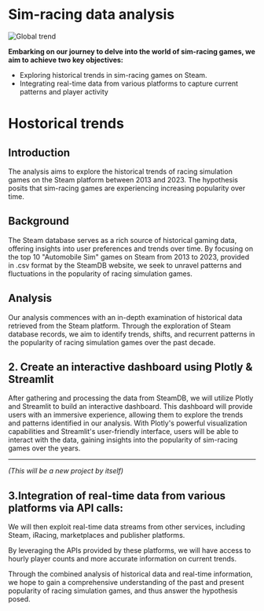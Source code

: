 # Sim-racing data analysis

![Global trend](https://github.com/Kuurkuma/sim-racing-players/blob/f3b18eb08e0d64fdd078d1d5b31ead61800c3eec/reports/figures/line_chart-global_trend.png)


**Embarking on our journey to delve into the world of sim-racing games, we aim to achieve two key objectives:**

- Exploring historical trends in sim-racing games on Steam.
- Integrating real-time data from various platforms to capture current patterns and player activity

# Hostorical trends

## Introduction
The analysis aims to explore the historical trends of racing simulation games on the Steam platform between 2013 and 2023. The hypothesis posits that sim-racing games are experiencing increasing popularity over time. 

## Background
The Steam database serves as a rich source of historical gaming data, offering insights into user preferences and trends over time. By focusing on the top 10 "Automobile Sim" games on Steam from 2013 to 2023, provided in .csv format by the SteamDB website, we seek to unravel patterns and fluctuations in the popularity of racing simulation games.

## Analysis
Our analysis commences with an in-depth examination of historical data retrieved from the Steam platform. Through the exploration of Steam database records, we aim to identify trends, shifts, and recurrent patterns in the popularity of racing simulation games over the past decade.



## 2. Create an interactive dashboard using Plotly & Streamlit

After gathering and processing the data from SteamDB, we will utilize Plotly and Streamlit to build an interactive dashboard. This dashboard will provide users with an immersive experience, allowing them to explore the trends and patterns identified in our analysis. With Plotly's powerful visualization capabilities and Streamlit's user-friendly interface, users will be able to interact with the data, gaining insights into the popularity of sim-racing games over the years.

---

_(This will be a new project by itself)_

## 3.Integration of real-time data from various platforms via API calls:

We will then exploit real-time data streams from other services, including Steam, iRacing, marketplaces and publisher platforms. 

By leveraging the APIs provided by these platforms, we will have access to hourly player counts and more accurate information on current trends.

Through the combined analysis of historical data and real-time information, we hope to gain a comprehensive understanding of the past and present popularity of racing simulation games, and thus answer the hypothesis posed.
